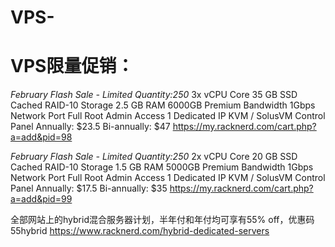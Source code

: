 # VPS-
# VPS限量促销：

*February Flash Sale - Limited Quantity:250*
3x vCPU Core
35 GB SSD Cached RAID-10 Storage
2.5 GB RAM
6000GB Premium Bandwidth
1Gbps Network Port
Full Root Admin Access
1 Dedicated IP
KVM / SolusVM Control Panel
Annually: $23.5
Bi-annually: $47
https://my.racknerd.com/cart.php?a=add&pid=98


*February Flash Sale - Limited Quantity:250*
2x vCPU Core
20 GB SSD Cached RAID-10 Storage
1.5 GB RAM
5000GB Premium Bandwidth
1Gbps Network Port
Full Root Admin Access
1 Dedicated IP
KVM / SolusVM Control Panel
Annually: $17.5
Bi-annually: $35
https://my.racknerd.com/cart.php?a=add&pid=99


全部网站上的hybrid混合服务器计划，半年付和年付均可享有55% off，优惠码55hybrid
https://www.racknerd.com/hybrid-dedicated-servers
